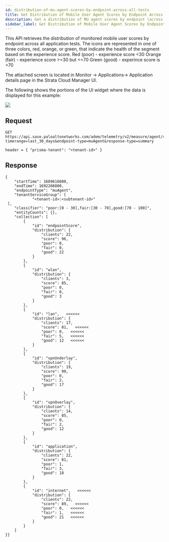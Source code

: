 ```yaml
---
id: distribution-of-mu-agent-scores-by-endpoint-across-all-tests
title: Get Distribution of Mobile User Agent Scores by Endpoint Across All Tests
description: Get a distribution of MU agent scores by endpoint (across all tests)
sidebar_label: Get Distribution of Mobile User Agent Scores by Endpoint Across All Tests
---
```


This API retrieves the distribution of monitored mobile user scores by endpoint across all application tests. The icons are represented in one of three colors, red, orange, or green, that indicate the health of the segment based on the experience score.
Red (poor) - experience score <30
Orange (fair) - experience score >=30 but <=70
Green (good) - experince score is >70

The attached screen is located in Monitor -> Applications-> Application details page in the Strata Cloud Manager UI.

The following shows the portions of the UI widget where the data is displayed for this example:

![](/sase/img/adem/DOCS-3757-distribution-of-mu-agent-scores-by-endpoint.png)


## Request

    GET https://api.sase.paloaltonetworks.com/adem/telemetry/v2/measure/agent/score?timerange=last_30_days&endpoint-type=muAgent&response-type=summary
     
    header = { "prisma-tenant": "<tenant-id>" }


## Response

    {
        "startTime": 1689616800,
        "endTime": 1692208800,
        "endpointType": "muAgent",
        "tenantServiceGroup": [
                "<tenant-id>:<subtenant-id>"   
     ],
        "classifier": "poor:[0 - 30],fair:[30 - 70],good:[70 - 100]",
        "entityCounts": {},
        "collection": [
            {
                "id": "endpointScore",
                "distribution": {
                    "clients": 22,
                    "score": 96,
                    "poor": 0,
                    "fair": 0,
                    "good": 22
                }
            },
            {
                "id": "wlan",
                "distribution": {
                    "clients": 3,
                    "score": 85,
                    "poor": 0,
                    "fair": 0,
                    "good": 3
                }
            },
            {
                "id": "lan",   <<<<<<
                "distribution": {
                    "clients": 17,
                    "score": 81,   <<<<<<
                    "poor": 0,   <<<<<<
                    "fair": 5,   <<<<<<
                    "good": 12   <<<<<<
                }
            },
            {
                "id": "vpnUnderlay",
                "distribution": {
                    "clients": 19,
                    "score": 90,
                    "poor": 0,
                    "fair": 2,
                    "good": 17
                }
            },
            {
                "id": "vpnOverlay",
                "distribution": {
                    "clients": 14,
                    "score": 85,
                    "poor": 0,
                    "fair": 2,
                    "good": 12
                }
            },
            {
                "id": "application",
                "distribution": {
                    "clients": 22,
                    "score": 81,
                    "poor": 1,
                    "fair": 3,
                    "good": 18
                }
            },
            {
                "id": "internet",   <<<<<<
                "distribution": {
                    "clients": 22,
                    "score": 89,   <<<<<<
                    "poor": 0,   <<<<<<
                    "fair": 1,   <<<<<<
                    "good": 21   <<<<<<
                }
            }
        ]
    }}


